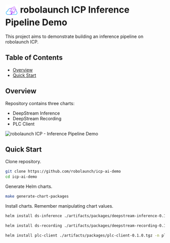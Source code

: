 # <img src="https://raw.githubusercontent.com/robolaunch/trademark/main/logos/svg/rocket.svg" width="40" height="40" align="top"> robolaunch ICP Inference Pipeline Demo


This project aims to demonstrate building an inference pipeline on robolaunch ICP.

## Table of Contents

- [Overview](#overview)
- [Quick Start](#quick-start)

## Overview

Repository contains three charts:
- DeepStream Inference
- DeepStream Recording
- PLC Client

![robolaunch ICP - Inference Pipeline Demo](https://github.com/robolaunch/icp-ai-demo/assets/46759747/c713213f-1f1e-4990-814a-b6ccfdaf9bd7)


## Quick Start

Clone repository.

```bash
git clone https://github.com/robolaunch/icp-ai-demo
cd icp-ai-demo
```

Generate Helm charts.

```bash
make generate-chart-packages
```

Install charts. Remember manipulating chart values.

```bash
helm install ds-inference ./artifacts/packages/deepstream-inference-0.1.0.tgz -n deepstream-test
```

```bash
helm install ds-recording ./artifacts/packages/deepstream-recording-0.1.0.tgz -n deepstream-recording-test
```

```bash
helm install plc-client ./artifacts/packages/plc-client-0.1.0.tgz -n plc
```
